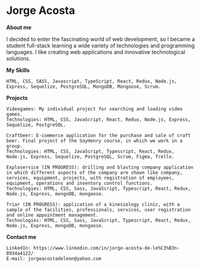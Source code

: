 # **Jorge Acosta**

**About me**

I decided to enter the fascinating world of web development, so I became a student
full-stack learning a wide variety of technologies and programming languages.
I like creating web applications and innovative technological solutions.


**My Skills**

    HTML, CSS, SASS, Javascript, TypeScript, React, Redux, Node.js, Express, Sequelize, PostgreSQL, MongoDB, Mongoose, Scrum.


**Projects**

    Videogames: My individual project for searching and loading video games. 
    Technologies: HTML, CSS, JavaScript, React, Redux, Node.js, Express, Sequelize, PostgreSQL.

    Craftbeer: E-commerce application for the purchase and sale of craft beer. Final project of the SoyHenry course, in which we work in a group.
    Technologies: HTML, CSS, JavaScript, Typescript, React, Redux, Node.js, Express, Sequelize, PostgreSQL, Scrum, Figma, Trello.

    Exploservice (IN PROGRESS): drilling and blasting company application in which different aspects of the company are shown like company, services, equipment, projects, with registration of employees, equipment, operations and inventory control functions.
    Technologies: HTML, CSS, Sass, JavaScript, Typescript, React, Redux, Node.js, Express, mongoDB, mongoose.

    Triar (IN PROGRESS): application of a kinesiology clinic, with a sample of the facilities, professionals, services, user registration and online appointment management.
    Technologies: HTML, CSS, Sass, JavaScript, Typescript, React, Redux, Node.js, Express, mongoDB, mongoose.


**Contact me**

    LinkedIn: https://www.linkedin.com/in/jorge-acosta-de-le%C3%B3n-8934a4122/
    E-mail: jorgeacostadeleon@yahoo.com
